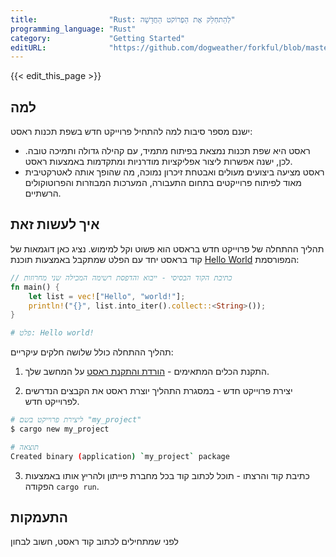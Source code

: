 ```yaml
---
title:                "Rust: לְהַתחְלֵק אֶת הַפְרוֹקט הַחֲדָשָׁה"
programming_language: "Rust"
category:             "Getting Started"
editURL:              "https://github.com/dogweather/forkful/blob/master/content/he/rust/starting-a-new-project.md"
---
```


{{< edit_this_page >}}

## למה

ישנם מספר סיבות למה להתחיל פרוייקט חדש בשפת תכנות ראסט:

- ראסט היא שפת תכנות נמצאת בפיתוח מתמיד, עם קהילה גדולה ותמיכה טובה. לכן, ישנה אפשרות ליצור אפליקציות מודרניות ומתקדמות באמצעות ראסט.
- ראסט מציעה ביצועים מעולים ואבטחת זיכרון נמוכה, מה שהופך אותה לאטרקטיבית מאוד לפיתוח פרוייקטים בתחום התעבורה, המערכות המבוזרות והפרוטוקולים הרשתיים.

## איך לעשות זאת

תהליך ההתחלה של פרוייקט חדש בראסט הוא פשוט וקל למימוש. נציג כאן דוגמאות של קוד בראסט יחד עם הפלט שמתקבל באמצעות תוכנת [Hello World](https://en.wikipedia.org/wiki/%22Hello,_World!%22_program) המפורסמת:

```rust
// כתיבת הקוד הבסיסי - ייבוא והדפסת רשימה המכילה שני מחרוזות
fn main() {
    let list = vec!["Hello", "world!"];
    println!("{}", list.into_iter().collect::<String>());
}
```

```bash
# פלט: Hello world!
```

תהליך ההתחלה כולל שלושה חלקים עיקריים:

1. התקנת הכלים המתאימים - [הורדת והתקנת ראסט](https://www.rust-lang.org/tools/install) על המחשב שלך.

2. יצירת פרוייקט חדש - במסגרת התהליך יוצרת ראסט את הקבצים הנדרשים לפרוייקט חדש.

```bash
# ליצירת פרוייקט בשם "my_project"
$ cargo new my_project

# תוצאה
Created binary (application) `my_project` package
```

3. כתיבת קוד והרצתו - תוכל לכתוב קוד בכל מחברת פייתון ולהריץ אותו באמצעות הפקודה `cargo run`.

## התעמקות

לפני שמתחילים לכתוב קוד ראסט, חשוב לבחון